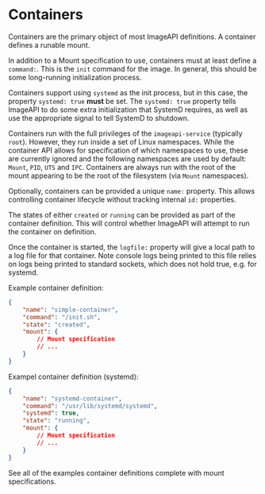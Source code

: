 # Containers

Containers are the primary object of most ImageAPI definitions.  A container defines a runable mount.

In addition to a Mount specification to use, containers must at least define a `command:`.  This is the `init` command for the image.  In general, this should be some long-running initialization process.

Containers support using `systemd` as the init process, but in this case, the property `systemd: true` **must** be set.  The `systemd: true` property tells ImageAPI to do some extra initialization that SystemD requires, as well as use the appropriate signal to tell SystemD to shutdown.

Containers run with the full privileges of the `imageapi-service` (typically `root`).  However, they run inside a set of Linux namespaces.  While the container API allows for specification of which namespaces to use, these are currently ignored and the following namespaces are used by default: `Mount`, `PID`, `UTS` and `IPC`.  Containers are always run with the root of the mount appearing to be the root of the filesystem (via `Mount` namespaces).

Optionally, containers can be provided a unique `name:` property.  This allows controlling container lifecycle without tracking internal `id:` properties.

The states of either `created` or `running` can be provided as part of the container definition.  This will control whether ImageAPI will attempt to run the container on definition.

Once the container is started, the `logfile:` property will give a local path to a log file for that container.  Note console logs being printed to this file relies on logs being printed to standard sockets, which does not hold true, e.g. for systemd.

Example container definition:

```json
{
    "name": "simple-container",
    "command": "/init.sh",
    "state": "created",
    "mount": {
        // Mount specification
        // ...
    }
}
```

Exampel container definition (systemd):

```json
{
    "name": "systemd-container",
    "command": "/usr/lib/systemd/systemd",
    "systemd": true,
    "state": "running",
    "mount": {
        // Mount specification
        // ...
    }
}
```

See all of the examples container definitions complete with mount specifications.
